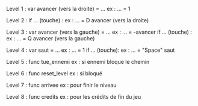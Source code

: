 Level 1 :
var avancer (vers la droite) = ...                      ex : ... = 1

Level 2 :
if ... (touche) :                                       ex : ... = D
	avancer (vers la droite)

Level 3 :
var avancer (vers la gauche) = ...                     ex : ... = -avancer
if ... (touche) :                                      ex : ... = Q
	avancer (vers la gauche)

Level 4 :
var saut = ...                                         ex : ... = 1
if ... (touche):                                       ex : ... = "Space"
	saut

Level 5 :
func tue_ennemi                                        ex : si ennemi bloque le chemin

Level 6 :
func reset_level                                       ex : si bloqué

Level 7 :
func arrivee                                           ex : pour finir le niveau

Level 8 :
func credits                                           ex : pour les crédits de fin du jeu